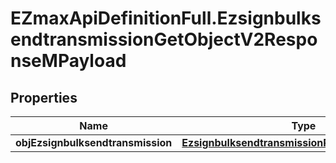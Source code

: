 # EZmaxApiDefinitionFull.EzsignbulksendtransmissionGetObjectV2ResponseMPayload

## Properties

Name | Type | Description | Notes
------------ | ------------- | ------------- | -------------
**objEzsignbulksendtransmission** | [**EzsignbulksendtransmissionResponseCompound**](EzsignbulksendtransmissionResponseCompound.md) |  | 


